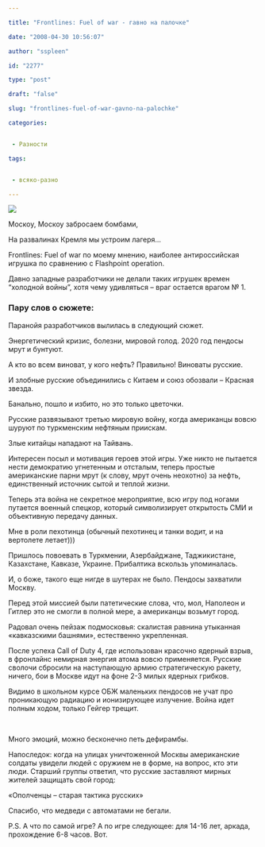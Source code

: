 ```yaml
---

title: "Frontlines: Fuel of war - гавно на палочке"

date: "2008-04-30 10:56:07"

author: "sspleen"

id: "2277"

type: "post"

draft: "false"

slug: "frontlines-fuel-of-war-gavno-na-palochke"

categories:


 - Разности

tags:


 - всяко-разно

---
```

[![](/uploads/2012/05/frontlines_fuel_of_war_game-1024x768.jpg)](/2008/04/frontlines-fuel-of-war-gavno-na-palochke/frontlines_fuel_of_war_game/)

  

Москоу, Москоу забросаем бомбами,

  

На развалинах Кремля мы устроим лагеря...

  
Frontlines: Fuel of war по моему мнению, наиболее антироссийская игрушка по сравнению с Flashpoint operation.  
  
Давно западные разработчики не делали таких игрушек времен “холодной войны”, хотя чему удивляться – враг остается врагом № 1.  

### Пару слов о сюжете:

  
Паранойя разработчиков вылилась в следующий сюжет.  
  
Энергетический кризис, болезни, мировой голод. 2020 год пендосы мрут и бунтуют.  
  
А кто во всем виноват, у кого нефть? Правильно! Виноваты русские.  
  
И злобные русские объединились с Китаем и союз обозвали – Красная звезда.  
  
Банально, пошло и избито, но это только цветочки.  
  
Русские развязывают третью мировую войну, когда американцы вовсю шуруют по туркменским нефтяным приискам.  
  
Злые китайцы нападают на Тайвань.  
  
Интересен посыл и мотивация героев этой игры. Уже никто не пытается нести демократию угнетенным и отсталым, теперь простые американские парни мрут (к слову, мрут очень неохотно) за нефть, единственный источник сытой и теплой жизни.  
  
Теперь эта война не секретное мероприятие, всю игру под ногами путается военный спецкор, который символизирует открытость СМИ и объективную передачу данных.  
  
Мне в роли пехотинца (обычный пехотинец и танки водит, и на вертолете летает)))  
  
Пришлось повоевать в Туркмении, Азербайджане, Таджикистане, Казахстане, Кавказе, Украине. Прибалтика вскользь упоминалась.  
  
И, о боже, такого еще нигде в шутерах не было. Пендосы захватили Москву.  
  
Перед этой миссией были патетические слова, что, мол, Наполеон и Гитлер это не смогли в полной мере, а американцы возьмут город.  
  
Радовал очень пейзаж подмосковья: скалистая равнина утыканная «кавказскими башнями», естественно укрепленная.  
  
После успеха Call of Duty 4, где использован красочно ядерный взрыв, в фронлайнс немирная энергия атома вовсю применяется. Русские сволочи сбросили на наступающую армию стратегическую ракету, ничего, бои в Москве идут на фоне 2-3 милых ядерных грибков.  
  
Видимо в школьном курсе ОБЖ маленьких пендосов не учат про проникающую радиацию и ионизирующее излучение. Война идет полным ходом, только Гейгер трещит.  
  
   
  
Много эмоций, можно бесконечно петь дефирамбы.  
  
Напоследок: когда на улицах уничтоженной Москвы американские солдаты увидели людей с оружием не в форме, на вопрос, кто эти люди. Старший группы ответил, что русские заставляют мирных жителей защищать свой город:  
  
«Ополченцы – старая тактика русских»  
  
Спасибо, что медведи с автоматами не бегали.  
  
P.S. А что по самой игре? А по игре следующее: для 14-16 лет, аркада, прохождение 6-8 часов. Вот.